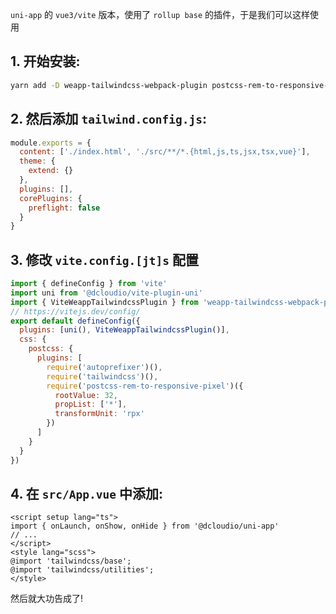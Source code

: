 `uni-app` 的 `vue3/vite` 版本，使用了 `rollup base` 的插件，于是我们可以这样使用

## 1. 开始安装:

```bash
yarn add -D weapp-tailwindcss-webpack-plugin postcss-rem-to-responsive-pixel tailwindcss postcss autoprefixer
```

## 2. 然后添加 `tailwind.config.js`:

```js
module.exports = {
  content: ['./index.html', './src/**/*.{html,js,ts,jsx,tsx,vue}'],
  theme: {
    extend: {}
  },
  plugins: [],
  corePlugins: {
    preflight: false
  }
}
```

## 3. 修改 `vite.config.[jt]s` 配置

```js
import { defineConfig } from 'vite'
import uni from '@dcloudio/vite-plugin-uni'
import { ViteWeappTailwindcssPlugin } from 'weapp-tailwindcss-webpack-plugin'
// https://vitejs.dev/config/
export default defineConfig({
  plugins: [uni(), ViteWeappTailwindcssPlugin()],
  css: {
    postcss: {
      plugins: [
        require('autoprefixer')(),
        require('tailwindcss')(),
        require('postcss-rem-to-responsive-pixel')({
          rootValue: 32,
          propList: ['*'],
          transformUnit: 'rpx'
        })
      ]
    }
  }
})
```

## 4. 在 `src/App.vue` 中添加:

```vue
<script setup lang="ts">
import { onLaunch, onShow, onHide } from '@dcloudio/uni-app'
// ...
</script>
<style lang="scss">
@import 'tailwindcss/base';
@import 'tailwindcss/utilities';
</style>
```

然后就大功告成了!
